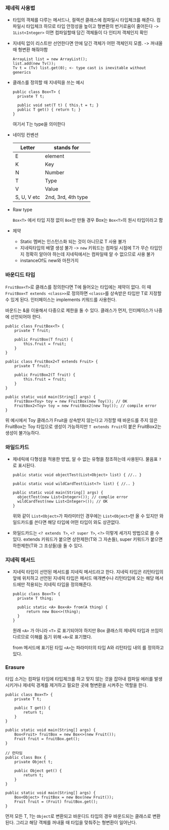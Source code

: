 ### 제네릭 사용법

- 타입의 객체를 다루는 메서드나, 컬렉션 클래스에 컴파일시 타입체크를 해준다. 컴파일시 타입체크 하므로 타입 안정성을 높이고 형변환의 번거로움이 줄어든다 -> `1List<Integer>` 이면 컴파일할때 담긴 객체들이 다 인티저 객체인지 확인

- 지네릭 없이 리스트만 선언한다면 안에 담긴 객체가 어떤 객체인지 모름. -> 꺼내올때 형변환 해줘야함

  ```
  ArrayList list = new ArrayList();
  list.add(new Tv());
  Tv t = (Tv) list.get(0); <- type cast is inevitable without generics
  ```

- 클래스를 정의할 때 지네릭을 쓰는 예시

  ```
  public class Box<T> {
  	private T t;
  	
  	public void set(T t) { this.t = t; }
  	public T get() { return t; }
  }
  ```

  여기서 T는 type을 의미한다

- 네이밍 컨벤션

  | Letter      | stands for         |
  | ----------- | ------------------ |
  | E           | element            |
  | K           | Key                |
  | N           | Number             |
  | T           | Type               |
  | V           | Value              |
  | S, U, V etc | 2nd, 3rd, 4th type |

- Raw type

  `Box<T>` 에서 타입 지정 없이 `Box`만 만들 경우 Box는 `Box<T>`의 원시 타입이라고 함

- 제약
  - Static 멤버는 인스턴스화 되는 것이 아니므로 T 사용 불가
  - 지네릭타입의 배열 생성 불가 -> `new` 키워드는 컴파일 시점에 T가 무슨 타입인지 정확히 알아야 하는데 지네릭에서는 컴파일때 알 수 없으므로 사용 불가
  - instanceOf도 new와 마찬가지

### 바운디드 타입

`FruitBox<T>`로 클래스를 정의한다면 T에 들어오는 타입에는 제약이 없다. 이 때 `FruitBox<T extends <class>>`로 정의하면 `<class>`를 상속받은 타입만 T로 지정할 수 있게 된다. 인터페이스는 implements 키워드를 사용한다.

바운드는 &을 이용해서 다중으로 제한을 둘 수 있다. 클래스가 먼저, 인터페이스가 나중에 선언되어야 한다.

```
public class FruitBox<T> {
	private T fruit;
	
	public FruitBox(T fruit) {
		this.fruit = fruit;
	}
}

public class FruitBox2<T extends Fruit> {
	private T fruit;
	
	public FruitBox2(T fruit) {
		this.fruit = fruit;
	}
}

public static void main(String[] args) {
	FruitBox<Toy> toy = new FruitBox(new Toy()); // OK
	FruitBox2<Toy> toy = new FruitBox2(new Toy()); // compile error
}
```

위 예시에서 Toy 클래스가 Fruit을 상속받지 않는다고 가정할 때 바운드를 주지 않은 FruitBox는 Toy 타입으로 생성이 가능하지만 `T extends Fruit`이 붙은 FruitBox2는 생성이 불가능하다.

### 와일드카드

- 제네릭에 다형성을 적용한 방법, 알 수 없는 유형을 참조하는데 사용된다. 물음표 `?`로 표시된다.

  ```
  public static void objectTest(List<Object> list) { //.. }
  
  public static void wildCardTest(List<?> list) { //.. }
  
  public static void main(String[] args) {
  	objectTest(new List<Integer>()); // complie error
  	wildCardTest(new List<Integer>()); // OK
  }
  ```

  위와 같이 `List<Object>`가 파라미터인 경우에는 `List<Object>`만 올 수 있지만 와일드카드를 쓴다면 해당 타입에 어떤 타입이 와도 상관없다.

- 와일드카드는 `<? extends T>`, `<? super T>`, `<?>` 이렇게 세가지 방법으로 쓸 수 있다. extends 키워드가 붙으면 상한제한(T와 그 자손들), super 키워드가 붙으면 하한제한(T와 그 조상들)을 둘 수 있다. 

### 지네릭 메서드

- 지네릭 타입이 선언된 메서드를 지네릭 메서드라고 한다. 지네릭 타입은 리턴타입의 앞에 위치하고 선언된 지네릭 타입은 메서드 매개변수나 리턴타입에 오는 해당 메서드에만 적용되는 지네릭 타입을 정의해준다. 

  ```
  public class Box<T> {
  	private T thing;
  	
  	public static <A> Box<A> from(A thing) {
  		return new Box<>(thing);
  	}
  }
  ```

  원래 `<A>` 가 아니라 `<T>` 로 표기되어야 하지만 Box 클래스의 제네릭 타입과 쓰임이 다르므로 이해를 돕기 위해 `<A>`로 표기했다.

  from 메서드에 표기된 타입 `<A>`는 파라미터의 타입 A와 리턴타입 내의 <A>를 정의하고 있다.

### Erasure

타입 소거는 컴파일 타임에 타입체크를 하고 맞지 않는 것을 잡아내 컴파일 에러를 발생시키거나 제네릭 경계를 제거하고 필요한 곳에 형변환을 시켜주는 역할을 한다.

```
public class Box<T> {
	private T t;
	
	public T get() {
		return t;
	}
}

public static void main(String[] args) {
	Box<Fruit> fruitBox = new Box<>(new Fruit());
	Fruit fruit = fruitBox.get();
}

// 런타임
public class Box {
	private Object t;
	
	public Object get() {
		return t;
	}
}

public static void main(String[] args) {
	Box<Object> fruitBox = new Box(new Fruit());
	Fruit fruit = (Fruit) fruitBox.get();
}
```

먼저 모든 T, ?는 `Object`로 변환되고 바운디드 타입의 경우 바운드되는 클래스로 변환된다. 그리고 해당 객체를 꺼내올 때 타입을 맞춰주는 형변환이 일어난다.